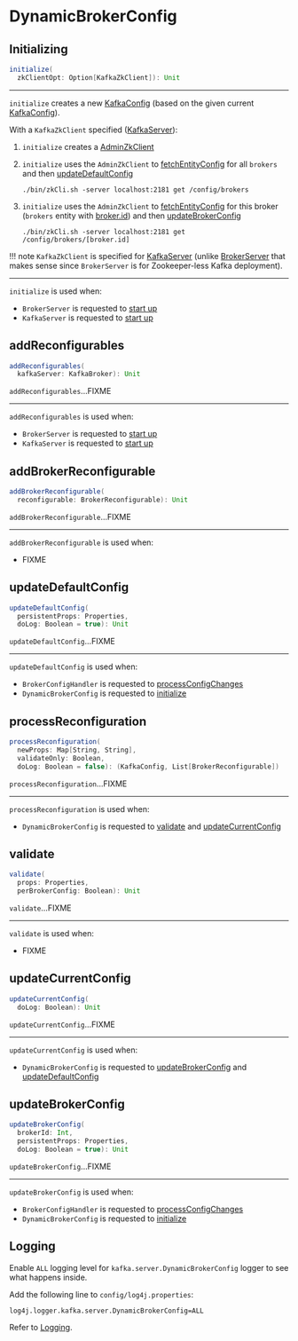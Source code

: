 # DynamicBrokerConfig

## <span id="initialize"> Initializing

```scala
initialize(
  zkClientOpt: Option[KafkaZkClient]): Unit
```

---

`initialize` creates a new [KafkaConfig](#currentConfig) (based on the given current [KafkaConfig](#kafkaConfig)).

With a `KafkaZkClient` specified ([KafkaServer](../broker/KafkaServer.md#startup)):

1. `initialize` creates a [AdminZkClient](../zk/AdminZkClient.md)
1. `initialize` uses the `AdminZkClient` to [fetchEntityConfig](../zk/AdminZkClient.md#fetchEntityConfig) for all `brokers` and then [updateDefaultConfig](#updateDefaultConfig)

    ```shell
    ./bin/zkCli.sh -server localhost:2181 get /config/brokers
    ```

1. `initialize` uses the `AdminZkClient` to [fetchEntityConfig](../zk/AdminZkClient.md#fetchEntityConfig) for this broker (`brokers` entity with [broker.id](../KafkaConfig.md#brokerId)) and then [updateBrokerConfig](#updateBrokerConfig)

    ```shell
    ./bin/zkCli.sh -server localhost:2181 get /config/brokers/[broker.id]
    ```

!!! note
    `KafkaZkClient` is specified for [KafkaServer](../broker/KafkaServer.md#startup) (unlike [BrokerServer](../raft/BrokerServer.md#startup) that makes sense since `BrokerServer` is for Zookeeper-less Kafka deployment).

---

`initialize` is used when:

* `BrokerServer` is requested to [start up](../raft/BrokerServer.md#startup)
* `KafkaServer` is requested to [start up](../broker/KafkaServer.md#startup)

## <span id="addReconfigurables"> addReconfigurables

```scala
addReconfigurables(
  kafkaServer: KafkaBroker): Unit
```

`addReconfigurables`...FIXME

---

`addReconfigurables` is used when:

* `BrokerServer` is requested to [start up](../raft/BrokerServer.md#startup)
* `KafkaServer` is requested to [start up](../broker/KafkaServer.md#startup)

## <span id="addBrokerReconfigurable"> addBrokerReconfigurable

```scala
addBrokerReconfigurable(
  reconfigurable: BrokerReconfigurable): Unit
```

`addBrokerReconfigurable`...FIXME

---

`addBrokerReconfigurable` is used when:

* FIXME

## <span id="updateDefaultConfig"> updateDefaultConfig

```scala
updateDefaultConfig(
  persistentProps: Properties,
  doLog: Boolean = true): Unit
```

`updateDefaultConfig`...FIXME

---

`updateDefaultConfig` is used when:

* `BrokerConfigHandler` is requested to [processConfigChanges](BrokerConfigHandler.md#processConfigChanges)
* `DynamicBrokerConfig` is requested to [initialize](#initialize)

## <span id="processReconfiguration"> processReconfiguration

```scala
processReconfiguration(
  newProps: Map[String, String],
  validateOnly: Boolean,
  doLog: Boolean = false): (KafkaConfig, List[BrokerReconfigurable])
```

`processReconfiguration`...FIXME

---

`processReconfiguration` is used when:

* `DynamicBrokerConfig` is requested to [validate](#validate) and [updateCurrentConfig](#updateCurrentConfig)

## <span id="validate"> validate

```scala
validate(
  props: Properties,
  perBrokerConfig: Boolean): Unit
```

`validate`...FIXME

---

`validate` is used when:

* FIXME

## <span id="updateCurrentConfig"> updateCurrentConfig

```scala
updateCurrentConfig(
  doLog: Boolean): Unit
```

`updateCurrentConfig`...FIXME

---

`updateCurrentConfig` is used when:

* `DynamicBrokerConfig` is requested to [updateBrokerConfig](#updateBrokerConfig) and [updateDefaultConfig](#updateDefaultConfig)

## <span id="updateBrokerConfig"> updateBrokerConfig

```scala
updateBrokerConfig(
  brokerId: Int,
  persistentProps: Properties,
  doLog: Boolean = true): Unit
```

`updateBrokerConfig`...FIXME

---

`updateBrokerConfig` is used when:

* `BrokerConfigHandler` is requested to [processConfigChanges](BrokerConfigHandler.md#processConfigChanges)
* `DynamicBrokerConfig` is requested to [initialize](#initialize)

## Logging

Enable `ALL` logging level for `kafka.server.DynamicBrokerConfig` logger to see what happens inside.

Add the following line to `config/log4j.properties`:

```text
log4j.logger.kafka.server.DynamicBrokerConfig=ALL
```

Refer to [Logging](../logging.md).
